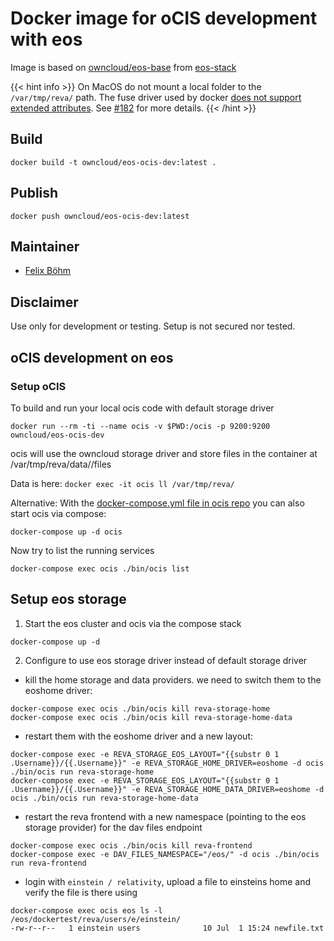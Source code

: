 # Docker image for oCIS development with eos

Image is based on [owncloud/eos-base](https://hub.docker.com/r/owncloud/eos-base) from [eos-stack](https://github.com/owncloud-docker/eos-stack)

{{< hint info >}}
On MacOS do not mount a local folder to the `/var/tmp/reva/` path. The fuse driver used by docker [does not support extended attributes](https://docs.docker.com/v18.09/docker-for-mac/osxfs/). See [#182](https://github.com/owncloud/ocis/issues/182) for more details.
{{< /hint >}}

## Build
```shell
docker build -t owncloud/eos-ocis-dev:latest .
```

## Publish
```shell
docker push owncloud/eos-ocis-dev:latest
```

## Maintainer

* [Felix Böhm](https://github.com/felixboehm)

## Disclaimer
Use only for development or testing. Setup is not secured nor tested.

## oCIS development on eos

### Setup oCIS

To build and run your local ocis code with default storage driver

```shell
docker run --rm -ti --name ocis -v $PWD:/ocis -p 9200:9200 owncloud/eos-ocis-dev
```

ocis will use the owncloud storage driver and store files in the container at /var/tmp/reva/data/<username>/files

Data is here: `docker exec -it ocis ll /var/tmp/reva/`

Alternative: With the [docker-compose.yml file in ocis repo](https://github.com/owncloud/ocis/blob/master/docker-compose.yml) you can also start ocis via compose:

```shell
docker-compose up -d ocis
```

Now try to list the running services

```shell
docker-compose exec ocis ./bin/ocis list
```

## Setup eos storage

1. Start the eos cluster and ocis via the compose stack

```shell
docker-compose up -d
```

2. Configure to use eos storage driver instead of default storage driver

* kill the home storage and data providers. we need to switch them to the eoshome driver:

```shell
docker-compose exec ocis ./bin/ocis kill reva-storage-home
docker-compose exec ocis ./bin/ocis kill reva-storage-home-data
```

* restart them with the eoshome driver and a new layout:

```shell
docker-compose exec -e REVA_STORAGE_EOS_LAYOUT="{{substr 0 1 .Username}}/{{.Username}}" -e REVA_STORAGE_HOME_DRIVER=eoshome -d ocis ./bin/ocis run reva-storage-home
docker-compose exec -e REVA_STORAGE_EOS_LAYOUT="{{substr 0 1 .Username}}/{{.Username}}" -e REVA_STORAGE_HOME_DATA_DRIVER=eoshome -d ocis ./bin/ocis run reva-storage-home-data
```

* restart the reva frontend with a new namespace (pointing to the eos storage provider) for the dav files endpoint

```shell
docker-compose exec ocis ./bin/ocis kill reva-frontend
docker-compose exec -e DAV_FILES_NAMESPACE="/eos/" -d ocis ./bin/ocis run reva-frontend
```

* login with `einstein / relativity`, upload a file to einsteins home and verify the file is there using

```shell
docker-compose exec ocis eos ls -l /eos/dockertest/reva/users/e/einstein/
-rw-r--r--   1 einstein users              10 Jul  1 15:24 newfile.txt
```
